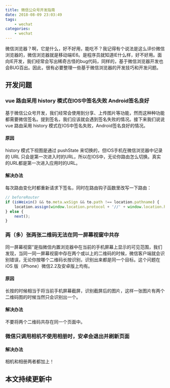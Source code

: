 ```yaml
---
title: 微信公众号开发指南
date: 2018-08-09 23:03:49
tags:
    - wechat
categories:
    - wechat
---
```


微信浏览器？啊，它是什么，好不好用，能吃不？我记得有个说法是这么评价微信浏览器的，微信浏览器就是移动端IE6。是程序员就知道IE什么样，好不好用。面向IE开发，我们经常会写出稀奇古怪的bug代码，同样的，基于微信浏览器开发也会BUG百出。因此，很有必要整理一些基于微信浏览器的开发技巧和开发问题。

## 开发问题

### vue 路由采用 history 模式在IOS中签名失败 Android签名良好
基于微信公众号开发，我们经常会使用到分享、上传图片等功能，然而这种种功能都需要微信签名。提到签名，我们应该就会遇到签名失败的情况。接下来我们说说 vue 路由采用 history 模式在IOS中签名失败，Android签名良好的情况。

#### 原因

history 模式下视图是通过 pushState 来切换的，但IOS手机在微信浏览器中记录的 URL 只会是第一次进入时的URL，所以在IOS中，无论你路由怎么切换。真实的URL都是第一次进入应用时的URL。

#### 解决办法

每次路由变化时都重新请求下签名，同时在路由钩子函数里改写一下路由：

``` js
// beforeRouter
if (isWeixin() && to.meta.wxSign && to.path !== location.pathname) {
    location.assign(window.location.protocol + '//' + window.location.host + to.fullPath)
} else {
    next();
}
```

### 两（多）张两张二维码无法在同一屏幕视窗中共存

同一屏幕视窗”是指微信内置浏览器中在当前的手机屏幕上显示的可见范围，我们发现，当同一同一屏幕视窗中存在两个或以上的二维码的时候，微信客户端就会识别错误，无论你按哪个二维码长按识别，识别出来都是同一个目标。这个问题在 iOS 版（iPhone）微信2.2及安卓版上均有。

#### 原因

长按的时候相当于将当前手机屏幕截屏，识别截屏后的图片，这样一张图片有两个二维码图的时候当然只会识别出一个。

#### 解决办法

不要将两个二维码共存在同一个页面中。

### 微信只调用相机不使用相册时，安卓会退出并刷新页面

#### 解决办法

相机和相册两者都加上！

## 本文持续更新中


